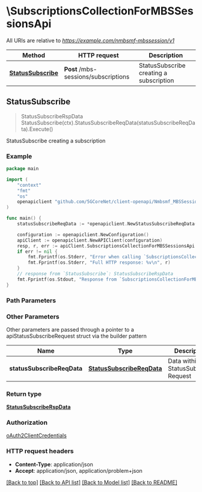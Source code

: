 # \SubscriptionsCollectionForMBSSessionsApi

All URIs are relative to *https://example.com/nmbsmf-mbssession/v1*

Method | HTTP request | Description
------------- | ------------- | -------------
[**StatusSubscribe**](SubscriptionsCollectionForMBSSessionsApi.md#StatusSubscribe) | **Post** /mbs-sessions/subscriptions | StatusSubscribe creating a subscription



## StatusSubscribe

> StatusSubscribeRspData StatusSubscribe(ctx).StatusSubscribeReqData(statusSubscribeReqData).Execute()

StatusSubscribe creating a subscription

### Example

```go
package main

import (
    "context"
    "fmt"
    "os"
    openapiclient "github.com/5GCoreNet/client-openapi/Nmbsmf_MBSSession"
)

func main() {
    statusSubscribeReqData := *openapiclient.NewStatusSubscribeReqData(*openapiclient.NewMbsSessionSubscription([]openapiclient.MbsSessionEvent{*openapiclient.NewMbsSessionEvent(*openapiclient.NewMbsSessionEventType())}, "NotifyUri_example")) // StatusSubscribeReqData | Data within the StatusSubscribe Request

    configuration := openapiclient.NewConfiguration()
    apiClient := openapiclient.NewAPIClient(configuration)
    resp, r, err := apiClient.SubscriptionsCollectionForMBSSessionsApi.StatusSubscribe(context.Background()).StatusSubscribeReqData(statusSubscribeReqData).Execute()
    if err != nil {
        fmt.Fprintf(os.Stderr, "Error when calling `SubscriptionsCollectionForMBSSessionsApi.StatusSubscribe``: %v\n", err)
        fmt.Fprintf(os.Stderr, "Full HTTP response: %v\n", r)
    }
    // response from `StatusSubscribe`: StatusSubscribeRspData
    fmt.Fprintf(os.Stdout, "Response from `SubscriptionsCollectionForMBSSessionsApi.StatusSubscribe`: %v\n", resp)
}
```

### Path Parameters



### Other Parameters

Other parameters are passed through a pointer to a apiStatusSubscribeRequest struct via the builder pattern


Name | Type | Description  | Notes
------------- | ------------- | ------------- | -------------
 **statusSubscribeReqData** | [**StatusSubscribeReqData**](StatusSubscribeReqData.md) | Data within the StatusSubscribe Request | 

### Return type

[**StatusSubscribeRspData**](StatusSubscribeRspData.md)

### Authorization

[oAuth2ClientCredentials](../README.md#oAuth2ClientCredentials)

### HTTP request headers

- **Content-Type**: application/json
- **Accept**: application/json, application/problem+json

[[Back to top]](#) [[Back to API list]](../README.md#documentation-for-api-endpoints)
[[Back to Model list]](../README.md#documentation-for-models)
[[Back to README]](../README.md)

